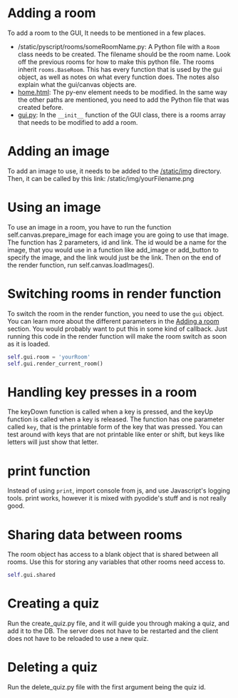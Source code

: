 # Adding a room
To add a room to the GUI, It needs to be mentioned in a few places.
- /static/pyscript/rooms/someRoomName.py: A Python file with a `Room` class needs to be created. The filename should be the room name. Look off the previous rooms for how to make this python file. The rooms inherit `rooms.BaseRoom`. This has every function that is used by the gui object, as well as notes on what every function does. The notes also explain what the gui/canvas objects are.
- [home.html](/templates/home.html): The py-env element needs to be modified. In the same way the other paths are mentioned, you need to add the Python file that was created before.
- [gui.py](/static/pyscript/gui.py): In the `__init__` function of the GUI class, there is a rooms array that needs to be modified to add a room.

# Adding an image
To add an image to use, it needs to be added to the [/static/img](/static/img) directory. Then, it can be called by this link: /static/img/yourFilename.png

# Using an image
To use an image in a room, you have to run the function self.canvas.prepare_image for each image you are going to use that image. The function has 2 parameters, id and link. The id would be a name for the image, that you would use in a function like add_image or add_button to specify the image, and the link would just be the link. Then on the end of the render function, run self.canvas.loadImages().

# Switching rooms in render function
To switch the room in the render function, you need to use the `gui` object. You can learn more about the different parameters in the [Adding a room](#adding-a-room) section. You would probably want to put this in some kind of callback. Just running this code in the render function will make the room switch as soon as it is loaded.

```py
self.gui.room = 'yourRoom'
self.gui.render_current_room()
```

# Handling key presses in a room
The keyDown function is called when a key is pressed, and the keyUp function is called when a key is released. The function has one parameter called `key`, that is the printable form of the key that was pressed. You can test around with keys that are not printable like enter or shift, but keys like letters will just show that letter.

# print function
Instead of using `print`, import console from js, and use Javascript's logging tools. print works, however it is mixed with pyodide's stuff and is not really good.

# Sharing data between rooms
The room object has access to a blank object that is shared between all rooms. Use this for storing any variables that other rooms need access to.
```py
self.gui.shared
```

# Creating a quiz
Run the create_quiz.py file, and it will guide you through making a quiz, and add it to the DB. The server does not have to be restarted and the client does not have to be reloaded to use a new quiz.

# Deleting a quiz
Run the delete_quiz.py file with the first argument being the quiz id.
